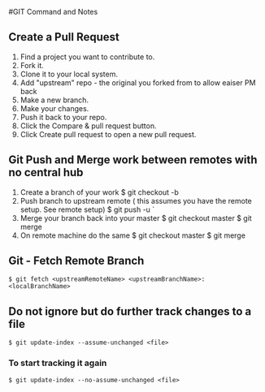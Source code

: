#GIT Command and Notes

## Create a Pull Request
1. Find a project you want to contribute to.
2. Fork it.
3. Clone it to your local system.
4. Add "upstream" repo - the original you forked from to allow eaiser PM back
5. Make a new branch.
6. Make your changes.
7. Push it back to your repo.
8. Click the Compare & pull request button.
9. Click Create pull request to open a new pull request.

## Git Push and Merge work between remotes with no central hub
1. Create a branch of your work 
    $ git checkout -b <newbranchname>
2. Push branch to upstream remote ( this assumes you have the remote setup. See remote setup)
    $ git push -u <upstreamRemoteName> <newbranchname>`
3. Merge your branch back into your master 
    $ git checkout master
    $ git merge <newbranchname>
4. On remote machine do the same
    $ git checkout master
    $ git merge <newbranchname>

## Git - Fetch Remote Branch
    $ git fetch <upstreamRemoteName> <upstreamBranchName>:<localBranchName>
  
## Do not ignore but do further track changes to a file
```
$ git update-index --assume-unchanged <file>
```
### To start tracking it again
```
$ git update-index --no-assume-unchanged <file>
```
